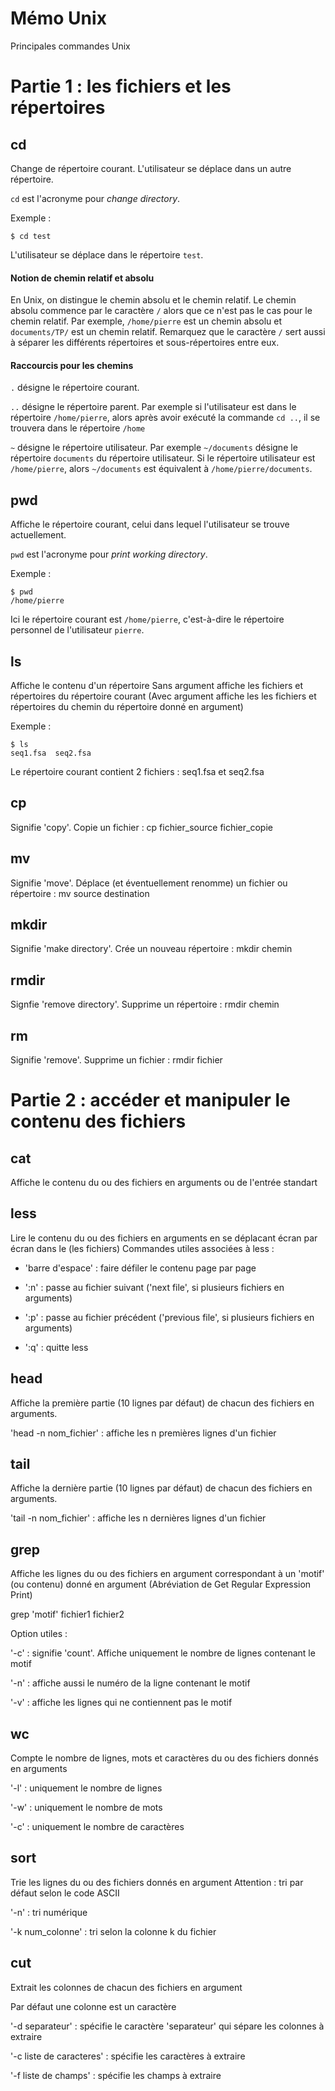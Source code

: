 # Mémo Unix

Principales commandes Unix

# Partie 1 : les fichiers et les répertoires

## cd

Change de répertoire courant. L'utilisateur se déplace dans un autre répertoire.

`cd` est l'acronyme pour *change directory*.

Exemple :
```
$ cd test
```
L'utilisateur se déplace dans le répertoire `test`.


#### Notion de chemin relatif et absolu

En Unix, on distingue le chemin absolu et le chemin relatif. Le chemin absolu commence par le caractère `/` alors que ce n'est pas le cas pour le chemin relatif. Par exemple, `/home/pierre` est un chemin absolu et `documents/TP/` est un chemin relatif. Remarquez que le caractère `/` sert aussi à séparer les différents répertoires et sous-répertoires entre eux.

#### Raccourcis pour les chemins

`.` désigne le répertoire courant.

`..` désigne le répertoire parent. Par exemple si l'utilisateur est dans le répertoire `/home/pierre`, alors après avoir exécuté la commande `cd ..`, il se trouvera dans le répertoire `/home`

`~` désigne le répertoire utilisateur. Par exemple `~/documents` désigne le répertoire `documents` du répertoire utilisateur. Si le répertoire utilisateur est `/home/pierre`, alors `~/documents` est équivalent à `/home/pierre/documents`.


## pwd

Affiche le répertoire courant, celui dans lequel l'utilisateur se trouve actuellement.

`pwd` est l'acronyme pour *print working directory*.

Exemple :
```
$ pwd
/home/pierre
```
Ici le répertoire courant est `/home/pierre`, c'est-à-dire le répertoire personnel de l'utilisateur `pierre`.

## ls

Affiche le contenu d'un répertoire
Sans argument affiche les fichiers et répertoires du répertoire courant
(Avec argument affiche les les fichiers et répertoires du chemin du répertoire donné en argument)

Exemple :
```
$ ls
seq1.fsa  seq2.fsa
```
Le répertoire courant contient 2 fichiers : seq1.fsa et seq2.fsa

## cp 

Signifie 'copy'. Copie un fichier : cp fichier_source fichier_copie

## mv

Signifie 'move'. Déplace (et éventuellement renomme) un fichier ou répertoire  : mv source destination

## mkdir

Signifie 'make directory'. Crée un nouveau répertoire : mkdir chemin

## rmdir

Signfie 'remove directory'. Supprime un répertoire : rmdir chemin

## rm

Signifie 'remove'. Supprime un fichier : rmdir fichier


# Partie 2 : accéder et manipuler le contenu des fichiers

## cat

Affiche le contenu du ou des fichiers en arguments ou de l'entrée standart

## less

Lire le contenu du ou des fichiers en arguments en se déplacant écran par écran dans le (les fichiers)
Commandes utiles associées à less :

- 'barre d'espace' : faire défiler le contenu page par page

- ':n' : passe au fichier suivant ('next file', si plusieurs fichiers en arguments)

- ':p' : passe au fichier précédent ('previous file', si plusieurs fichiers en arguments)

- ':q' : quitte less

## head 

Affiche la première partie (10 lignes par défaut) de chacun des fichiers en arguments.

'head -n nom_fichier' : affiche les n premières lignes d'un fichier

## tail

Affiche la dernière partie (10 lignes par défaut) de chacun des fichiers en arguments.

'tail -n nom_fichier' : affiche les n dernières lignes d'un fichier

## grep

Affiche les lignes du ou des fichiers en argument correspondant à un 'motif' (ou contenu) donné en argument
(Abréviation de Get Regular Expression Print)

grep 'motif' fichier1 fichier2

Option utiles :

'-c' : signifie 'count'. Affiche uniquement le nombre de lignes contenant le motif

'-n' : affiche aussi le numéro de la ligne contenant le motif

'-v' : affiche les lignes qui ne contiennent pas le motif

## wc

Compte le nombre de lignes, mots et caractères du ou des fichiers donnés en arguments

'-l' : uniquement le nombre de lignes

'-w' : uniquement le nombre de mots

'-c' : uniquement le nombre de caractères

## sort

Trie les lignes du ou des fichiers donnés en argument
Attention : tri par défaut selon le code ASCII

'-n' : tri numérique

'-k num_colonne' : tri selon la colonne k du fichier

## cut

Extrait les colonnes de chacun des fichiers en argument

Par défaut une colonne est un caractère

'-d separateur' : spécifie le caractère 'separateur' qui sépare les colonnes à extraire

'-c liste de caracteres' : spécifie les caractères à extraire

'-f liste de champs' : spécifie les champs à extraire














